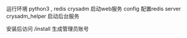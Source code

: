 运行环境 python3 , redis
crysadm 启动web服务
config 配置redis server
crysadm_helper 启动后台服务

安装后访问 /install 生成管理员账号